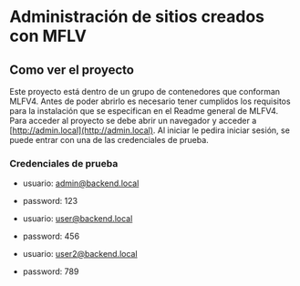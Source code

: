 # Administración de sitios creados con MFLV

## Como ver el proyecto

Este proyecto está dentro de un grupo de contenedores que conforman MLFV4. Antes de poder abrirlo es necesario tener cumplidos los requisitos para la instalación que se especifican en el Readme general de MLFV4. Para acceder al proyecto se debe abrir un navegador y acceder a [http://admin.local](http://admin.local). Al iniciar le pedira iniciar sesión, se puede entrar con una de las credenciales de prueba.

### Credenciales de prueba

  - usuario: admin@backend.local  
  - password: 123


  - usuario: user@backend.local
  - password: 456


  - usuario: user2@backend.local
  - password: 789

